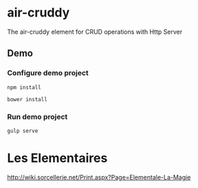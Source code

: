 # air-cruddy
The air-cruddy element for CRUD operations with Http Server

## Demo

### Configure demo project
```shell
npm install
```

```shell
bower install
```

### Run demo project
```shell
gulp serve
``` 

# Les Elementaires
http://wiki.sorcellerie.net/Print.aspx?Page=Elementale-La-Magie